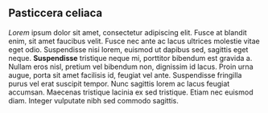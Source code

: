 ﻿## Pasticcera celiaca

*Lorem* ipsum dolor sit amet, consectetur adipiscing elit. Fusce at blandit enim, sit amet faucibus velit. Fusce nec ante ac lacus ultrices molestie vitae eget odio. Suspendisse nisi lorem, euismod ut dapibus sed, sagittis eget neque. **Suspendisse** tristique neque mi, porttitor bibendum est gravida a. Nullam eros nisl, pretium vel bibendum non, dignissim id lacus. Proin urna augue, porta sit amet facilisis id, feugiat vel ante. Suspendisse fringilla purus vel erat suscipit tempor. Nunc sagittis lorem ac lacus feugiat accumsan. Maecenas tristique lacinia ex sed tristique. Etiam nec euismod diam. Integer vulputate nibh sed commodo sagittis.
